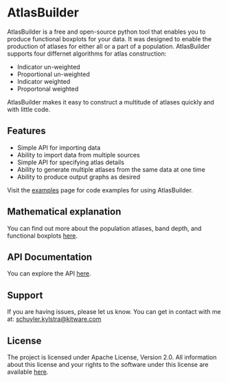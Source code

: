 # AtlasBuilder

AtlasBuilder is a free and open-source python tool that enables you to produce functional boxplots for
your data. It was designed to enable the production of atlases for either all or a part of a population.
AtlasBuilder supports four differnet algorithms for atlas construction:

- Indicator un-weighted
- Proportional un-weighted
- Indicator weighted
- Proportonal weighted

AtlasBuilder makes it easy to construct a multitude of atlases quickly and with little code.

## Features

- Simple API for importing data
- Ability to import data from multiple sources
- Simple API for specifying atlas details
- Ability to generate multiple atlases from the same data at one time
- Ability to produce output graphs as desired

Visit the [examples](/Examples/) page for code examples for using AtlasBuilder.

## Mathematical explanation

You can find out more about the population atlases, band depth, and functional boxplots [here](/Math/).

## API Documentation

You can explore the API [here](/API/).

<!-- ## Installation -->

<!-- Install AtlasBuilder by running:

    pip install AtlasBuilder

## Contribute

- Issue Tracker: github.com/project/project/issues Source Code:
- github.com/project/project -->

## Support

If you are having issues, please let us know. You can get in contact with me at: schuyler.kylstra@kitware.com

## License

The project is licensed under Apache License, Version 2.0. All information about this license and your rights to the software under this license are available [here](http://www.apache.org/licenses/LICENSE-2.0.html).
